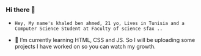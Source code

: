 ### Hi there 👋



-     Hey, My name's khaled ben ahmed, 21 yo, Lives in Tunisia and a Computer Science Student at Faculty of science sfax ..
- 🌱 I’m currently learning HTML, CSS and JS. So I will be uploading some projects I have worked on so you can watch my growth.

